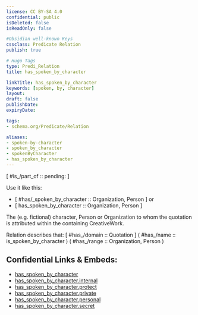 ```yaml
---
license: CC BY-SA 4.0
confidential: public
isDeleted: false
isReadOnly: false

#Obsidian well-known Keys
cssclass: Predicate Relation
publish: true

# Hugo Tags
type: Predi_Relation
title: has_spoken_by_character

linkTitle: has_spoken_by_character
keywords: [spoken, by, character]
layout: 
draft: false
publishDate:
expiryDate: 

tags:
- schema.org/Predicate/Relation

aliases:
- spoken-by-character
- spoken_by_character
- spokenByCharacter
- has_spoken_by_character
---
```


[ #is_/part_of :: pending: ]

Use it like this: 
- [ #has/_spoken_by_character :: Organization, Person ] or 
- [ has_spoken_by_character :: Organization, Person ] 

The (e.g. fictional) character, Person or Organization to whom the quotation is attributed within the containing CreativeWork.

Relation describes that: 
[ #has_/domain  :: Quotation ]
( #has_/name :: is_spoken_by_character )
( #has_/range :: Organization, Person )



## Confidential Links & Embeds: 
- [has_spoken_by_character](../../../../../_public/schema.org/Predicate/Relations/has/has_spoken_by_character.md) 
- [has_spoken_by_character.internal](../../../../../_internal/schema.org/Predicate/Relations/has/has_spoken_by_character.internal.md) 
- [has_spoken_by_character.protect](../../../../../_protect/schema.org/Predicate/Relations/has/has_spoken_by_character.protect.md) 
- [has_spoken_by_character.private](../../../../../_private/schema.org/Predicate/Relations/has/has_spoken_by_character.private.md) 
- [has_spoken_by_character.personal](../../../../../_personal/schema.org/Predicate/Relations/has/has_spoken_by_character.personal.md) 
- [has_spoken_by_character.secret](../../../../../_secret/schema.org/Predicate/Relations/has/has_spoken_by_character.secret.md) 
